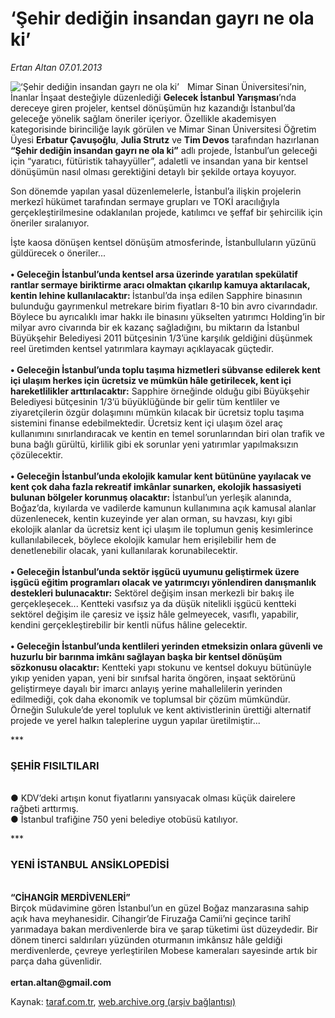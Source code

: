 # ‘Şehir dediğin insandan gayrı ne ola ki’

*Ertan Altan 07.01.2013*

<div class="yazi"><img align="left" alt="‘Şehir dediğin insandan gayrı ne ola ki’" border="0" src="http://www.taraf.com.tr/fotoraflar/makaleler/sehir-dedigin-insandan-gayri-ne-ola-ki_2034_orijinal.jpg" style="border-right-width:10px; border-color:#FFFFFF"/><p>Mimar Sinan Üniversitesi’nin, İnanlar İnşaat desteğiyle düzenlediği <b>Gelecek İstanbul Yarışması</b>’nda dereceye giren projeler, kentsel dönüşümün hız kazandığı İstanbul’da geleceğe yönelik sağlam öneriler içeriyor. Özellikle akademisyen kategorisinde birinciliğe layık görülen ve Mimar Sinan Üniversitesi Öğretim Üyesi <b>Erbatur Çavuşoğlu</b>, <b>Julia Strutz</b> ve <b>Tim Devos</b> tarafından hazırlanan <b>“Şehir dediğin insandan gayrı ne ola ki”</b> adlı projede, İstanbul’un geleceği için “yaratıcı, fütüristik tahayyüller”, adaletli ve insandan yana bir kentsel dönüşümün nasıl olması gerektiğini detaylı bir şekilde ortaya koyuyor. </p>
<p>Son dönemde yapılan yasal düzenlemelerle, İstanbul’a ilişkin projelerin merkezî hükümet tarafından sermaye grupları ve TOKİ aracılığıyla gerçekleştirilmesine odaklanılan projede, katılımcı ve şeffaf bir şehircilik için öneriler sıralanıyor. </p>
<p>İşte kaosa dönüşen kentsel dönüşüm atmosferinde, İstanbulluların yüzünü güldürecek o öneriler...<br/><br/><b>• Geleceğin İstanbul’unda kentsel arsa üzerinde yaratılan spekülatif rantlar sermaye biriktirme aracı olmaktan çıkarılıp kamuya aktarılacak, kentin lehine kullanılacaktır:</b><b> </b>İstanbul’da inşa edilen Sapphire binasının bulunduğu gayrımenkul metrekare birim fiyatları 8-10 bin avro civarındadır. Böylece bu ayrıcalıklı imar hakkı ile binasını yükselten yatırımcı Holding’in bir milyar avro civarında bir ek kazanç sağladığını, bu miktarın da İstanbul Büyükşehir Belediyesi 2011 bütçesinin 1/3’üne karşılık geldiğini düşünmek reel üretimden kentsel yatırımlara kaymayı açıklayacak güçtedir.<br/><br/><b>• Geleceğin İstanbul’unda toplu taşıma hizmetleri sübvanse edilerek kent içi ulaşım herkes için ücretsiz ve mümkün hâle getirilecek, kent içi hareketlilikler arttırılacaktır:</b> Sapphire örneğinde olduğu gibi Büyükşehir Belediyesi bütçesinin 1/3’ü büyüklüğünde bir gelir tüm kentliler ve ziyaretçilerin özgür dolaşımını mümkün kılacak bir ücretsiz toplu taşıma sistemini finanse edebilmektedir. Ücretsiz kent içi ulaşım özel araç kullanımını sınırlandıracak ve kentin en temel sorunlarından biri olan trafik ve buna bağlı gürültü, kirlilik gibi ek sorunlar yeni yatırımlar yapılmaksızın çözülecektir.<br/><br/><b>• Geleceğin İstanbul’unda ekolojik kamular kent bütününe yayılacak ve kent çok daha fazla rekreatif imkânlar sunarken, ekolojik hassasiyeti bulunan bölgeler korunmuş olacaktır:</b> İstanbul’un yerleşik alanında, Boğaz’da, kıyılarda ve vadilerde kamunun kullanımına açık kamusal alanlar düzenlenecek, kentin kuzeyinde yer alan orman, su havzası, kıyı gibi ekolojik alanlar da ücretsiz kent içi ulaşım ile toplumun geniş kesimlerince kullanılabilecek, böylece ekolojik kamular hem erişilebilir hem de denetlenebilir olacak, yani kullanılarak korunabilecektir.<br/><br/><b>• Geleceğin İstanbul’unda sektör işgücü uyumunu geliştirmek üzere işgücü eğitim programları olacak ve yatırımcıyı yönlendiren danışmanlık destekleri bulunacaktır:</b> Sektörel değişim insan merkezli bir bakış ile gerçekleşecek... Kentteki vasıfsız ya da düşük nitelikli işgücü kentteki sektörel değişim ile çaresiz ve işsiz hâle gelmeyecek, vasıflı, yapabilir, kendini gerçekleştirebilir bir kentli nüfus hâline gelecektir.<br/><br/><b>• Geleceğin İstanbul’unda kentlileri yerinden etmeksizin onlara güvenli ve huzurlu bir barınma imkânı sağlayan başka bir kentsel dönüşüm sözkonusu olacaktır:</b> Kentteki yapı stokunu ve kentsel dokuyu bütünüyle yıkıp yeniden yapan, yeni bir sınıfsal harita öngören, inşaat sektörünü geliştirmeye dayalı bir imarcı anlayış yerine mahallelilerin yerinden edilmediği, çok daha ekonomik ve toplumsal bir çözüm mümkündür. Örneğin Sulukule’de yerel topluluk ve kent aktivistlerinin ürettiği alternatif projede ve yerel halkın taleplerine uygun yapılar üretilmiştir...</p>
<p>***</p><b>
</b>
<h3>ŞEHİR FISILTILARI</h3><b>
<p></p></b><br/>● KDV’deki artışın konut fiyatlarını yansıyacak olması küçük dairelere rağbeti arttırmış. <br/>● İstanbul trafiğine 750 yeni belediye otobüsü katılıyor.
<p>***</p><b>
</b>
<h3>YENİ İSTANBUL ANSİKLOPEDİSİ</h3><b>
<p></p></b><b><br/>“CİHANGİR MERDİVENLERİ”<br/></b>Birçok müdavimine gören İstanbul’un en güzel Boğaz manzarasına sahip açık hava meyhanesidir. Cihangir’de Firuzağa Camii’ni geçince tarihî yarımadaya bakan merdivenlerde bira ve şarap tüketimi üst düzeydedir. Bir dönem tinerci saldırıları yüzünden oturmanın imkânsız hâle geldiği merdivenlerde, çevreye yerleştirilen Mobese kameraları sayesinde artık bir parça daha güvenlidir.<br/><br/><strong>ertan.altan@gmail.com</strong>
</div>

Kaynak: [taraf.com.tr](http://www.taraf.com.tr/ertan-altan/makale-sehir-dedigin-insandan-gayri-ne-ola-ki.htm), [web.archive.org (arşiv bağlantısı)](http://web.archive.org/web/20131107024126/http://www.taraf.com.tr/ertan-altan/makale-sehir-dedigin-insandan-gayri-ne-ola-ki.htm)
